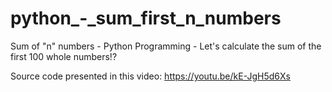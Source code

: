 # python_-_sum_first_n_numbers
Sum of "n" numbers - Python Programming - Let's calculate the sum of the first 100 whole numbers!?

Source code presented in this video: https://youtu.be/kE-JgH5d6Xs
